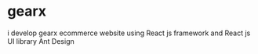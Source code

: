 # gearx
i develop gearx ecommerce website using React js framework and  React js UI library Ant Design

